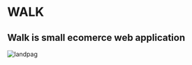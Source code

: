 # WALK
## Walk is small ecomerce web application
![landpag](https://user-images.githubusercontent.com/51460153/125223287-5c782100-e280-11eb-994d-1f7b2d23a6fa.png)
